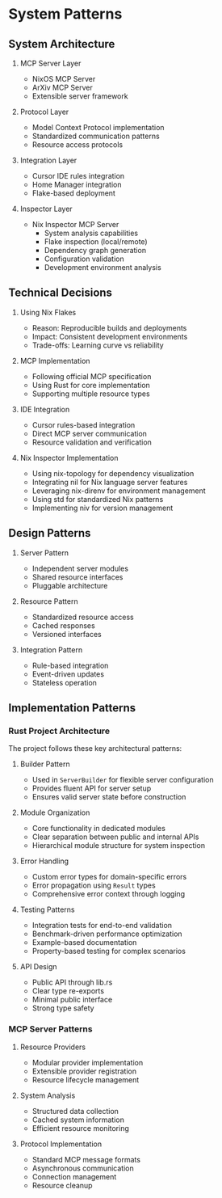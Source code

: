 # System Patterns

## System Architecture
1. MCP Server Layer
   - NixOS MCP Server
   - ArXiv MCP Server
   - Extensible server framework

2. Protocol Layer
   - Model Context Protocol implementation
   - Standardized communication patterns
   - Resource access protocols

3. Integration Layer
   - Cursor IDE rules integration
   - Home Manager integration
   - Flake-based deployment

4. Inspector Layer
   - Nix Inspector MCP Server
     * System analysis capabilities
     * Flake inspection (local/remote)
     * Dependency graph generation
     * Configuration validation
     * Development environment analysis

## Technical Decisions
1. Using Nix Flakes
   - Reason: Reproducible builds and deployments
   - Impact: Consistent development environments
   - Trade-offs: Learning curve vs reliability

2. MCP Implementation
   - Following official MCP specification
   - Using Rust for core implementation
   - Supporting multiple resource types

3. IDE Integration
   - Cursor rules-based integration
   - Direct MCP server communication
   - Resource validation and verification

4. Nix Inspector Implementation
   - Using nix-topology for dependency visualization
   - Integrating nil for Nix language server features
   - Leveraging nix-direnv for environment management
   - Using std for standardized Nix patterns
   - Implementing niv for version management

## Design Patterns
1. Server Pattern
   - Independent server modules
   - Shared resource interfaces
   - Pluggable architecture

2. Resource Pattern
   - Standardized resource access
   - Cached responses
   - Versioned interfaces

3. Integration Pattern
   - Rule-based integration
   - Event-driven updates
   - Stateless operation

## Implementation Patterns

### Rust Project Architecture
The project follows these key architectural patterns:

1. Builder Pattern
   - Used in `ServerBuilder` for flexible server configuration
   - Provides fluent API for server setup
   - Ensures valid server state before construction

2. Module Organization
   - Core functionality in dedicated modules
   - Clear separation between public and internal APIs
   - Hierarchical module structure for system inspection

3. Error Handling
   - Custom error types for domain-specific errors
   - Error propagation using `Result` types
   - Comprehensive error context through logging

4. Testing Patterns
   - Integration tests for end-to-end validation
   - Benchmark-driven performance optimization
   - Example-based documentation
   - Property-based testing for complex scenarios

5. API Design
   - Public API through lib.rs
   - Clear type re-exports
   - Minimal public interface
   - Strong type safety

### MCP Server Patterns

1. Resource Providers
   - Modular provider implementation
   - Extensible provider registration
   - Resource lifecycle management

2. System Analysis
   - Structured data collection
   - Cached system information
   - Efficient resource monitoring

3. Protocol Implementation
   - Standard MCP message formats
   - Asynchronous communication
   - Connection management
   - Resource cleanup 